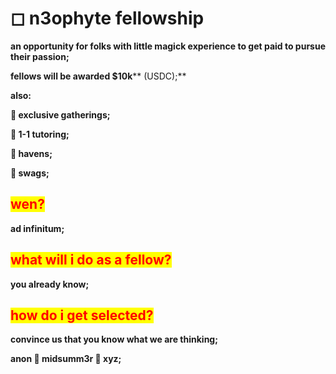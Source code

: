 # ◻ n3ophyte fellowship

**an opportunity for folks with little magick experience to get paid to pursue their passion;**

**fellows will be awarded **<mark style="color:purple;">**$10k**</mark>** (USDC);**

**also:**

**🌹 exclusive gatherings;**

**🌹 1-1 tutoring;**

**🌹 havens;**

**🌹 swags;**

## <mark style="color:red;">wen?</mark>

**ad infinitum;**

## <mark style="color:red;">what will i do as a fellow?</mark>

**you already know;**

## <mark style="color:red;">how do i get selected?</mark>

**convince us that you know what we are thinking;**

**anon  🏧  midsumm3r 👙 xyz;**
